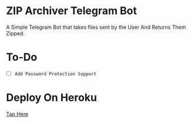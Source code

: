# ZIP Archiver Telegram Bot
A Simple Telegram Bot that takes files sent by the User And Returns Them Zipped.
# To-Do
 - [ ] `Add Password Protection Support`
# Deploy On Heroku
[Tap Here](https://heroku.com/deploy)
